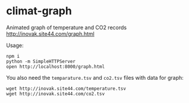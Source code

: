 climat-graph
============

Animated graph of temperature and CO2 records
http://inovak.site44.com/graph.html

Usage:
```
npm i
python -m SimpleHTTPServer
open http://localhost:8000/graph.html
```

You also need the `temparature.tsv` and `co2.tsv` files with data for graph:
```
wget http://inovak.site44.com/temperature.tsv
wget http://inovak.site44.com/co2.tsv
```
